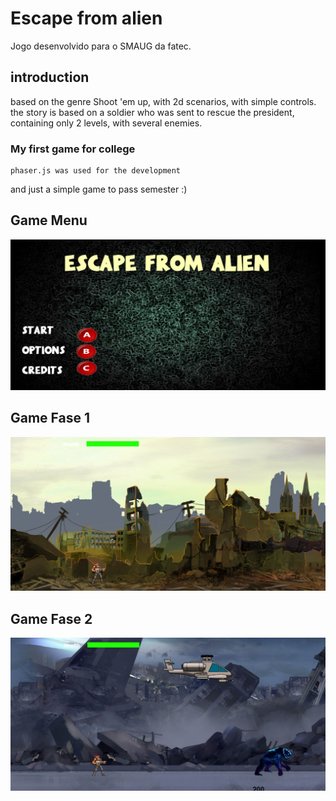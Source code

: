 # Escape from alien
Jogo desenvolvido para o SMAUG da fatec.

## introduction

based on the genre Shoot 'em up, with 2d scenarios, with simple controls.
the story is based on a soldier who was sent to rescue the president, 
containing only 2 levels, with several enemies.


### My first game for college

```
phaser.js was used for the development
```

and just a simple game to pass semester :)


## Game Menu

![Game Menu](https://github.com/erickferreir4/escape-from-alien/blob/master/assets/images/escape-menu.PNG?raw=true)

## Game Fase 1

![Game Fase 1](https://github.com/erickferreir4/escape-from-alien/blob/master/assets/images/escape-fase1.PNG?raw=true)

## Game Fase 2

![Game Fase 2](https://github.com/erickferreir4/escape-from-alien/blob/master/assets/images/escape-fase2.PNG?raw=true)











